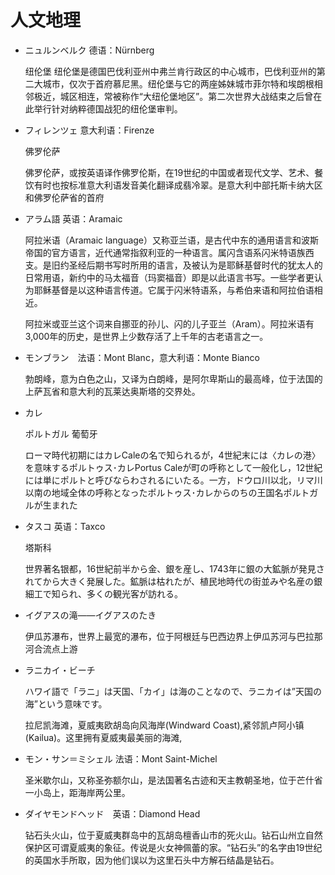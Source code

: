 # 人文地理


- ニュルンベルク 德语：Nürnberg 
    
    纽伦堡
    纽伦堡是德国巴伐利亚州中弗兰肯行政区的中心城市，巴伐利亚州的第二大城市，仅次于首府慕尼黑。纽伦堡与它的两座姊妹城市菲尔特和埃朗根相邻极近，城区相连，常被称作“大纽伦堡地区”。第二次世界大战结束之后曾在此举行针对纳粹德国战犯的纽伦堡审判。

- フィレンツェ 意大利语：Firenze
    
    佛罗伦萨
    
    佛罗伦萨，或按英语译作佛罗伦斯，在19世纪的中国或者现代文学、艺术、餐饮有时也按标准意大利语发音美化翻译成翡冷翠。是意大利中部托斯卡纳大区和佛罗伦萨省的首府

- アラム語 英语：Aramaic
    
    阿拉米语（Aramaic language）又称亚兰语，是古代中东的通用语言和波斯帝国的官方语言，近代通常指叙利亚的一种语言。属闪含语系闪米特语族西支。是旧约圣经后期书写时所用的语言，及被认为是耶稣基督时代的犹太人的日常用语，新约中的马太福音（玛窦福音）即是以此语言书写。一些学者更认为耶稣基督是以这种语言传道。它属于闪米特语系，与希伯来语和阿拉伯语相近。
    
    阿拉米或亚兰这个词来自挪亚的孙儿、闪的儿子亚兰（Aram）。阿拉米语有3,000年的历史，是世界上少数存活了上千年的古老语言之一。

- モンブラン　法语：Mont Blanc，意大利语：Monte Bianco
    
    勃朗峰，意为白色之山，又译为白朗峰，是阿尔卑斯山的最高峰，位于法国的上萨瓦省和意大利的瓦莱达奥斯塔的交界处。

- カレ
    
    ポルトガル 葡萄牙
    
    ローマ時代初期にはカレCaleの名で知られるが，4世紀末には〈カレの港〉を意味するポルトゥス･カレPortus Caleが町の呼称として一般化し，12世紀には単にポルトと呼びならわされるにいたる。一方，ドウロ川以北，リマ川以南の地域全体の呼称となったポルトゥス･カレからのちの王国名ポルトガルが生まれた

- タスコ 英语：Taxco
    
    塔斯科
    
    世界著名银都，16世紀前半から金、銀を産し、1743年に銀の大鉱脈が発見されてから大きく発展した。鉱脈は枯れたが、植民地時代の街並みや名産の銀細工で知られ、多くの観光客が訪れる。

- イグアスの滝——イグアスのたき
    
    伊瓜苏瀑布，世界上最宽的瀑布，位于阿根廷与巴西边界上伊瓜苏河与巴拉那河合流点上游

- ラニカイ・ビーチ
    
    ハワイ語で「ラニ」は天国、「カイ」は海のことなので、ラニカイは”天国の海”という意味です。
    
    拉尼凯海滩，夏威夷欧胡岛向风海岸(Windward Coast),紧邻凯卢阿小镇(Kailua)。这里拥有夏威夷最美丽的海滩,

- モン・サン＝ミシェル 法语：Mont Saint-Michel
    
    圣米歇尔山，又称圣弥额尔山，是法国著名古迹和天主教朝圣地，位于芒什省一小岛上，距海岸两公里。

- ダイヤモンドヘッド　英语：Diamond Head
    
    钻石头火山，位于夏威夷群岛中的瓦胡岛檀香山市的死火山。钻石山州立自然保护区可谓夏威夷的象征。传说是火女神佩蕾的家。“钻石头”的名字由19世纪的英国水手所取，因为他们误以为这里石头中方解石结晶是钻石。